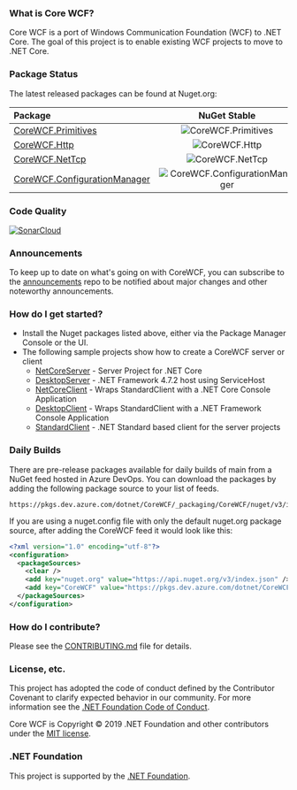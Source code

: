 ### What is Core WCF? 

Core WCF is a port of Windows Communication Foundation (WCF) to .NET Core. The goal of this project is to enable existing WCF projects to move to .NET Core.

### Package Status

The latest released packages can be found at Nuget.org:

| Package                                                                                      | NuGet Stable                                                                                     | Downloads                                                                                     |
|:---------------------------------------------------------------------------------------------|:------------------------------------------------------------------------------------------------:|:---------------------------------------------------------------------------------------------:|
| [CoreWCF.Primitives](https://www.nuget.org/packages/CoreWCF.Primitives/)                     | ![CoreWCF.Primitives](https://img.shields.io/nuget/v/CoreWCF.Primitives.svg)                     | ![CoreWCF.Primitives](https://img.shields.io/nuget/dt/CoreWCF.Primitives)                     |
| [CoreWCF.Http](https://www.nuget.org/packages/CoreWCF.Http/)                                 | ![CoreWCF.Http](https://img.shields.io/nuget/v/CoreWCF.Http.svg)                                 | ![CoreWCF.Http](https://img.shields.io/nuget/dt/CoreWCF.Http)                                 |
| [CoreWCF.NetTcp](https://www.nuget.org/packages/CoreWCF.NetTcp/)                             | ![CoreWCF.NetTcp](https://img.shields.io/nuget/v/CoreWCF.NetTcp.svg)                             | ![CoreWCF.NetTcp](https://img.shields.io/nuget/dt/CoreWCF.NetTcp)                             |
| [CoreWCF.ConfigurationManager](https://www.nuget.org/packages/CoreWCF.ConfigurationManager/) | ![CoreWCF.ConfigurationManager](https://img.shields.io/nuget/v/CoreWCF.ConfigurationManager.svg) | ![CoreWCF.ConfigurationManager](https://img.shields.io/nuget/dt/CoreWCF.ConfigurationManager) |

### Code Quality

[![SonarCloud](https://sonarcloud.io/images/project_badges/sonarcloud-white.svg)](https://sonarcloud.io/summary/new_code?id=CoreWCF_CoreWCF)

### Announcements

To keep up to date on what's going on with CoreWCF, you can subscribe to the [announcements](https://github.com/CoreWCF/announcements) repo to be notified about major changes and other noteworthy announcements.

### How do I get started?

* Install the Nuget packages listed above, either via the Package Manager Console or the UI.
* The following sample projects show how to create a CoreWCF server or client
  * [NetCoreServer](src/Samples/NetCoreServer) - Server Project for .NET Core
  * [DesktopServer](src/Samples/DesktopServer) - .NET Framework 4.7.2 host using ServiceHost
  * [NetCoreClient](src/Samples/NetCoreClient) - Wraps StandardClient with a .NET Core Console Application
  * [DesktopClient](src/Samples/DesktopClient) - Wraps StandardClient with a .NET Framework Console Application
  * [StandardClient](src/Samples/StandardClient) - .NET Standard based client for the server projects 

### Daily Builds

There are pre-release packages available for daily builds of main from a NuGet feed hosted in Azure DevOps. You can download the packages by adding the following package source to your list of feeds.

    https://pkgs.dev.azure.com/dotnet/CoreWCF/_packaging/CoreWCF/nuget/v3/index.json

If you are using a nuget.config file with only the default nuget.org package source, after adding the CoreWCF feed it would look like this:
```xml
<?xml version="1.0" encoding="utf-8"?>
<configuration>
  <packageSources>
    <clear />
    <add key="nuget.org" value="https://api.nuget.org/v3/index.json" />
    <add key="CoreWCF" value="https://pkgs.dev.azure.com/dotnet/CoreWCF/_packaging/CoreWCF/nuget/v3/index.json" />
  </packageSources>
</configuration>
```

### How do I contribute?

Please see the [CONTRIBUTING.md](CONTRIBUTING.md) file for details.

### License, etc.

This project has adopted the code of conduct defined by the Contributor Covenant to clarify expected behavior in our community.
For more information see the [.NET Foundation Code of Conduct](https://dotnetfoundation.org/code-of-conduct).

Core WCF is Copyright &copy; 2019 .NET Foundation and other contributors under the [MIT license](LICENSE.txt).

### .NET Foundation

This project is supported by the [.NET Foundation](https://dotnetfoundation.org).
